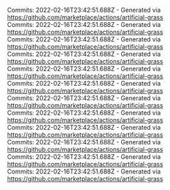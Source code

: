 Commits: 2022-02-16T23:42:51.688Z - Generated via https://github.com/marketplace/actions/artificial-grass
<br>
Commits: 2022-02-16T23:42:51.688Z - Generated via https://github.com/marketplace/actions/artificial-grass
<br>
Commits: 2022-02-16T23:42:51.688Z - Generated via https://github.com/marketplace/actions/artificial-grass
<br>
Commits: 2022-02-16T23:42:51.688Z - Generated via https://github.com/marketplace/actions/artificial-grass
<br>
Commits: 2022-02-16T23:42:51.688Z - Generated via https://github.com/marketplace/actions/artificial-grass
<br>
Commits: 2022-02-16T23:42:51.688Z - Generated via https://github.com/marketplace/actions/artificial-grass
<br>
Commits: 2022-02-16T23:42:51.688Z - Generated via https://github.com/marketplace/actions/artificial-grass
<br>
Commits: 2022-02-16T23:42:51.688Z - Generated via https://github.com/marketplace/actions/artificial-grass
<br>
Commits: 2022-02-16T23:42:51.688Z - Generated via https://github.com/marketplace/actions/artificial-grass
<br>
Commits: 2022-02-16T23:42:51.688Z - Generated via https://github.com/marketplace/actions/artificial-grass
<br>
Commits: 2022-02-16T23:42:51.688Z - Generated via https://github.com/marketplace/actions/artificial-grass
<br>
Commits: 2022-02-16T23:42:51.688Z - Generated via https://github.com/marketplace/actions/artificial-grass
<br>
